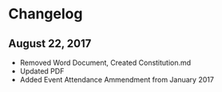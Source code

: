 # Changelog

## August 22, 2017
* Removed Word Document, Created Constitution.md
* Updated PDF
* Added Event Attendance Ammendment from January 2017
